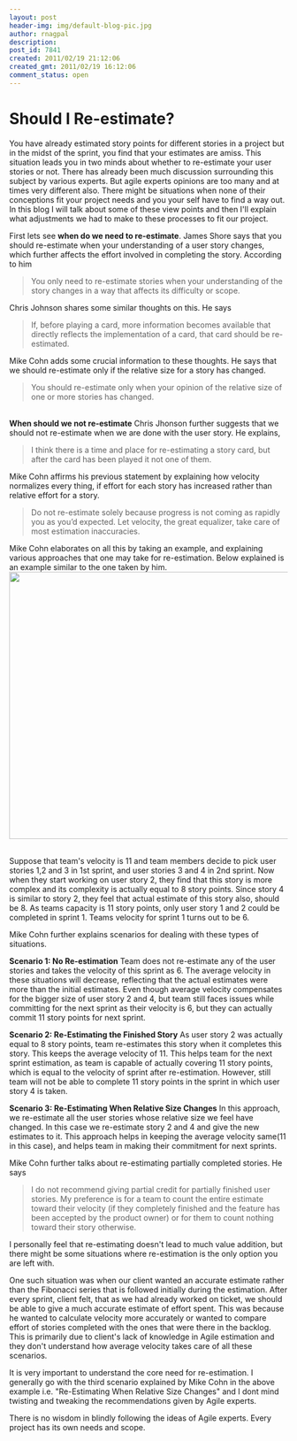 ```yaml
---
layout: post
header-img: img/default-blog-pic.jpg
author: rnagpal
description: 
post_id: 7841
created: 2011/02/19 21:12:06
created_gmt: 2011/02/19 16:12:06
comment_status: open
---
```


# Should I Re-estimate?

<p>You have already estimated story points for different stories in a project but in the midst of the  sprint, you find that your estimates are amiss. This situation leads you in two minds about whether to re-estimate your user stories or not. There has already been much discussion surrounding this subject by various experts. But agile experts opinions are too many and at times very different also. There might be situations when none of their conceptions fit your project needs and you your self have to find a way out. In this blog I will talk about some of these view points and then I'll explain what adjustments we had to make to these processes to fit our project.</p>
<!--more-->

<p>First lets see <strong>when do we need to re-estimate</strong>.
James Shore says that you should re-estimate when your understanding of a user story changes, which further affects the effort involved in completing the story. According to him
<blockquote>You only need to re-estimate stories when your understanding of the story changes in a way that affects its difficulty or scope.</blockquote>
Chris Johnson shares some similar thoughts on this. He says
<blockquote>If, before playing a card, more information becomes available that directly reflects the implementation of a card, that card should be re-estimated.</blockquote>
Mike Cohn adds some crucial information to these thoughts. He says that we should re-estimate only if the relative size for a story has changed.
<blockquote>You should re-estimate only when your opinion of the relative size of one or more stories has changed.</blockquote>
<br/>
<strong>When should we not re-estimate</strong>
Chris Jhonson further suggests that we should not re-estimate when we are done with the user story. He explains,
<blockquote>I think there is a time and place for re-estimating a story card, but after the card has been played it not one of them.</blockquote>
Mike Cohn affirms his previous statement by explaining how velocity normalizes every thing, if effort for each story has increased rather than relative effort for a story.
<blockquote>Do not re-estimate solely because progress is not coming as rapidly you as you’d expected.
Let velocity, the great equalizer, take care of most estimation inaccuracies.</blockquote></p>
<p>Mike Cohn elaborates on all this by taking an example, and explaining various approaches that one may take for re-estimation. Below explained is an example similar to the one taken by him.
<br/>
<a rel="attachment wp-att-7849" href="http://xebee.xebia.in/2011/02/19/should-i-re-estimate/estimation/"><img class="aligncenter size-full wp-image-7849" title="estimation" src="http://xebee.xebia.in/wp-content/uploads/2011/02/estimation.jpg" alt="" width="679" height="483" /></a></p>
<p><br/>
Suppose that team's velocity is 11 and team members decide to pick user stories 1,2 and 3 in 1st sprint, and user stories 3 and 4 in 2nd  sprint. Now when they start  working on user story 2, they find that this story is more complex and its complexity is actually equal to 8 story points. Since story 4 is similar to story 2, they feel that actual estimate of this story also, should be 8. As teams capacity is 11 story points, only user story 1 and 2 could be completed in sprint 1. Teams velocity for sprint 1 turns out to be 6.</p>
<p>Mike Cohn further explains scenarios for dealing with these types of situations.</p>
<p><strong>Scenario 1: No Re-estimation</strong>
Team does not re-estimate any of the user stories and takes the velocity of this sprint as 6. The average velocity in these situations will decrease, reflecting that the actual estimates were more than the initial estimates. Even though average velocity compensates for the bigger size of user story 2 and 4, but team still faces issues while committing for the next sprint as their velocity is 6, but they can actually commit 11 story points for next sprint.</p>
<p><strong>Scenario 2: Re-Estimating the Finished Story</strong>
As user story 2 was actually equal to 8 story points, team re-estimates this story when it completes this story. This keeps the average velocity of 11. This helps team for the next sprint estimation, as team is capable of actually covering 11 story points, which is equal to the velocity of sprint after re-estimation. However, still team will not be able to complete 11 story points in the sprint in which user story 4 is taken.</p>
<p><strong>Scenario 3: Re-Estimating When Relative Size Changes</strong>
In this approach, we re-estimate all the user stories whose relative size we feel have changed. In this case we re-estimate story 2 and 4 and give the new estimates to it. This approach helps in keeping the average velocity same(11 in this case), and helps team in making their commitment for next sprints.</p>
<p>Mike Cohn further talks about re-estimating partially  completed stories. He says
<blockquote>I do not recommend giving partial credit for partially finished user stories. My preference is for a team to count the entire estimate toward their velocity (if they completely finished and the feature has been accepted by the product owner) or for them to count nothing toward their story otherwise.</blockquote>
I personally feel that re-estimating doesn't lead to much value addition, but there might be some situations where re-estimation is the only option you are left with.</p>
<p>One such situation was when our client wanted an accurate estimate rather than the Fibonacci series that is followed initially during the estimation.   After every sprint, client felt, that as we had already worked on ticket, we should be able to give a much accurate estimate of effort spent. This was because he wanted to calculate  velocity more accurately or wanted to compare effort of stories completed with the ones that were there in the backlog. This is primarily due to client's lack of knowledge in Agile estimation and they don't understand how average velocity takes care of all these scenarios.</p>
<p>It is very important to understand the core need for re-estimation. I generally go with the third scenario explained by Mike Cohn in the above example i.e. "Re-Estimating When Relative Size Changes" and I dont mind twisting and tweaking the recommendations given by Agile experts.</p>
<p>There is no wisdom in blindly following the ideas of Agile experts. Every project has its own needs and scope.</p>